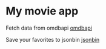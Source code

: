 # My movie app

Fetch data from omdbapi
[omdbapi](https://www.omdbapi.com)

Save your favorites to jsonbin
[jsonbin](https://jsonbin.io)
